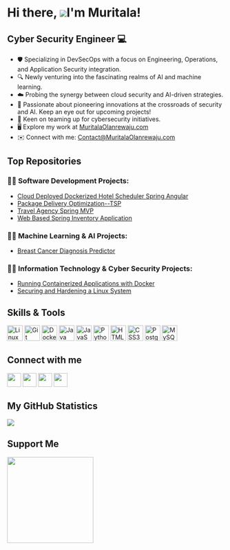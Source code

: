 # Hi there, ![](https://user-images.githubusercontent.com/18350557/176309783-0785949b-9127-417c-8b55-ab5a4333674e.gif)I'm Muritala!

## Cyber Security Engineer 💻

- 🛡️ Specializing in DevSecOps with a focus on Engineering, Operations, and Application Security integration.
- 🔍 Newly venturing into the fascinating realms of AI and machine learning.
- ☁️ Probing the synergy between cloud security and AI-driven strategies.
- 🚀 Passionate about pioneering innovations at the crossroads of security and AI. Keep an eye out for upcoming projects!
- 🤝  Keen on teaming up for cybersecurity initiatives.
- 🖥️  Explore my work at [MuritalaOlanrewaju.com](https://muritalaolanrewaju.com)
- ✉️  Connect with me: [Contact@MuritalaOlanrewaju.com](mailto:contact@muritalaolanrewaju.com)

  
## Top Repositories

### 👨‍💻 Software Development Projects:

- [Cloud Deployed Dockerized Hotel Scheduler Spring Angular](https://github.com/muritalatolanrewaju/Cloud-Deployed-Dockerized-Hotel-Scheduler-Spring-Angular)
- [Package Delivery Optimization--TSP](https://github.com/muritalatolanrewaju/Package-Delivery-Optimization-using-TSP)
- [Travel Agency Spring MVP](https://github.com/muritalatolanrewaju/Travel-Agency-Spring-MVP)
- [Web Based Spring Inventory Application](https://github.com/muritalatolanrewaju/[Web-Based-Spring-Inventory-Applicatio)

<!---[![Cloud-Deployed-Dockerized-Hotel-Scheduler-Spring-Angular](https://github-readme-stats.vercel.app/api/pin/?username=muritalatolanrewaju&repo=Cloud-Deployed-Dockerized-Hotel-Scheduler-Spring-Angular&title_color=0891b2&text_color=22c55e&icon_color=ec4899&bg_color=1c1917&hide_border=true&locale=en)](https://github.com/muritalatolanrewaju/Cloud-Deployed-Dockerized-Hotel-Scheduler-Spring-Angular) [![Breast-Cancer-Diagnosis-Predictor](https://github-readme-stats.vercel.app/api/pin/?username=muritalatolanrewaju&repo=Breast-Cancer-Diagnosis-Predictor&title_color=0891b2&text_color=22c55e&icon_color=ec4899&bg_color=1c1917&hide_border=true&locale=en)](https://github.com/muritalatolanrewaju/Breast-Cancer-Diagnosis-Predictor)-->

<!---[![Package-Delivery-Optimization-using-TSP](https://github-readme-stats.vercel.app/api/pin/?username=muritalatolanrewaju&repo=Package-Delivery-Optimization-using-TSP&title_color=0891b2&text_color=22c55e&icon_color=ec4899&bg_color=1c1917&hide_border=true&locale=en)](https://github.com/muritalatolanrewaju/Package-Delivery-Optimization-using-TSP) [![Travel-Agency-Spring-MVP](https://github-readme-stats.vercel.app/api/pin/?username=muritalatolanrewaju&repo=Travel-Agency-Spring-MVP&title_color=0891b2&text_color=22c55e&icon_color=ec4899&bg_color=1c1917&hide_border=true&locale=en)](https://github.com/muritalatolanrewaju/Travel-Agency-Spring-MVP)-->

<!---[![Web-Based-Spring-Inventory-Application](https://github-readme-stats.vercel.app/api/pin/?username=muritalatolanrewaju&repo=Web-Based-Spring-Inventory-Application&title_color=0891b2&text_color=22c55e&icon_color=ec4899&bg_color=1c1917&hide_border=true&locale=en)](https://github.com/muritalatolanrewaju/Web-Based-Spring-Inventory-Application)

<br clear="left"/>-->

### 👨‍💻 Machine Learning & AI Projects:

- [Breast Cancer Diagnosis Predictor](https://github.com/muritalatolanrewaju/Breast-Cancer-Diagnosis-Predictor)

### 👨‍💻 Information Technology & Cyber Security Projects:

- [Running Containerized Applications with Docker](https://github.com/muritalatolanrewaju/Running-Containerized-Applications-with-Docker)
- [Securing and Hardening a Linux System](https://github.com/muritalatolanrewaju/Securing-and-Hardening-a-Linux-System)

<!---[![Securing and Hardening a Linux System](https://github-readme-stats.vercel.app/api/pin/?username=muritalatolanrewaju&repo=Securing-and-Hardening-a-Linux-System&title_color=0891b2&text_color=22c55e&icon_color=ec4899&bg_color=1c1917&hide_border=true&locale=en)](https://github.com/muritalatolanrewaju/Securing-and-Hardening-a-Linux-System) [![Running Containerized Applications with Docker](https://github-readme-stats.vercel.app/api/pin/?username=muritalatolanrewaju&repo=Running-Containerized-Applications-with-Docker&title_color=0891b2&text_color=22c55e&icon_color=ec4899&bg_color=1c1917&hide_border=true&locale=en)](https://github.com/muritalatolanrewaju/Running-Containerized-Applications-with-Docker)-->

## Skills & Tools

<p align="left">
<a href="https://www.linux.org" target="_blank" rel="noreferrer"><img src="https://raw.githubusercontent.com/danielcranney/readme-generator/main/public/icons/skills/linux-colored.svg" width="36" height="36" alt="Linux" /></a>
<a href="https://git-scm.com/" target="_blank" rel="noreferrer"><img src="https://raw.githubusercontent.com/danielcranney/readme-generator/main/public/icons/skills/git-colored.svg" width="36" height="36" alt="Git" /></a>
<a href="https://www.docker.com/" target="_blank" rel="noreferrer"><img src="https://raw.githubusercontent.com/danielcranney/readme-generator/main/public/icons/skills/docker-colored.svg" width="36" height="36" alt="Docker" /></a>
<a href="https://www.oracle.com/java/" target="_blank" rel="noreferrer"><img src="https://raw.githubusercontent.com/danielcranney/readme-generator/main/public/icons/skills/java-colored.svg" width="36" height="36" alt="Java" /></a>
<a href="https://developer.mozilla.org/en-US/docs/Web/JavaScript" target="_blank" rel="noreferrer"><img src="https://raw.githubusercontent.com/danielcranney/readme-generator/main/public/icons/skills/javascript-colored.svg" width="36" height="36" alt="JavaScript" /></a>
<a href="https://www.python.org/" target="_blank" rel="noreferrer"><img src="https://raw.githubusercontent.com/danielcranney/readme-generator/main/public/icons/skills/python-colored.svg" width="36" height="36" alt="Python" /></a>
<a href="https://developer.mozilla.org/en-US/docs/Glossary/HTML5" target="_blank" rel="noreferrer"><img src="https://raw.githubusercontent.com/danielcranney/readme-generator/main/public/icons/skills/html5-colored.svg" width="36" height="36" alt="HTML5" /></a>
<a href="https://www.w3.org/TR/CSS/#css" target="_blank" rel="noreferrer"><img src="https://raw.githubusercontent.com/danielcranney/readme-generator/main/public/icons/skills/css3-colored.svg" width="36" height="36" alt="CSS3" /></a>
<a href="https://www.postgresql.org/" target="_blank" rel="noreferrer"><img src="https://raw.githubusercontent.com/danielcranney/readme-generator/main/public/icons/skills/postgresql-colored.svg" width="36" height="36" alt="PostgreSQL" /></a>
<a href="https://www.mysql.com/" target="_blank" rel="noreferrer"><img src="https://raw.githubusercontent.com/danielcranney/readme-generator/main/public/icons/skills/mysql-colored.svg" width="36" height="36" alt="MySQL" /></a>
</p>

## Connect with me 

<p align="left"> <a href="https://www.github.com/muritalatolanrewaju" target="_blank" rel="noreferrer"><img src="https://raw.githubusercontent.com/danielcranney/readme-generator/main/public/icons/socials/github.svg" width="32" height="32" /></a> <a href="https://www.linkedin.com/in/linkedin" target="_blank" rel="noreferrer"><img src="https://raw.githubusercontent.com/danielcranney/readme-generator/main/public/icons/socials/linkedin.svg" width="32" height="32" /></a> <a href="http://www.medium.com/@molanrewaju" target="_blank" rel="noreferrer"><img src="https://raw.githubusercontent.com/danielcranney/readme-generator/main/public/icons/socials/medium.svg" width="32" height="32" /></a> <a href="https://www.twitter.com/twitter" target="_blank" rel="noreferrer"><img src="https://raw.githubusercontent.com/danielcranney/readme-generator/main/public/icons/socials/twitter.svg" width="32" height="32" /></a></p>


## My GitHub Statistics

<!---<a href="https://github.com/muritalatolanrewaju" align="left"><img src="https://github-readme-stats.vercel.app/api/top-langs/?username=muritalatolanrewaju&langs_count=10&title_color=0891b2&text_color=22c55e&icon_color=ec4899&bg_color=1c1917&hide_border=true&locale=en&custom_title=Most%20%Used%20%Languages" alt="Most Used Languages" /></a>-->

<!---<a href="http://www.github.com/muritalatolanrewaju"><img src="https://github-readme-stats.vercel.app/api?username=muritalatolanrewaju&show_icons=true&hide=&count_private=true&title_color=0891b2&text_color=22c55e&icon_color=ec4899&bg_color=1c1917&hide_border=true&show_icons=true" alt="muritalatolanrewaju's GitHub stats" /></a>-->

<a href="http://www.github.com/muritalatolanrewaju"><img src="https://github-readme-streak-stats.herokuapp.com/?user=muritalatolanrewaju&stroke=22c55e&background=1c1917&ring=0891b2&fire=0891b2&currStreakNum=22c55e&currStreakLabel=0891b2&sideNums=22c55e&sideLabels=22c55e&dates=22c55e&hide_border=true" /></a>

## Support Me

<a href="https://www.buymeacoffee.com/muritalatolanrewaju"><img src="https://cdn.buymeacoffee.com/buttons/v2/default-yellow.png" width="200" /></a>
